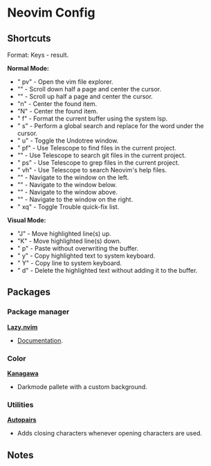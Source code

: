 # Neovim Config

## Shortcuts

Format: Keys - result.

**Normal Mode:**
- " pv" - Open the vim file explorer.
- "<C-d>" - Scroll down half a page and center the cursor.
- "<C-u>" - Scroll up half a page and center the cursor.
- "n" - Center the found item.
- "N" - Center the found item.
- " f" - Format the current buffer using the system lsp.
- " s" - Perform a global search and replace for the word under the cursor.
- " u" - Toggle the Undotree window.
- " pf" - Use Telescope to find files in the current project.
- "<C-p>" - Use Telescope to search git files in the current project.
- " ps" - Use Telescope to grep files in the current project.
- " vh" - Use Telescope to search Neovim's help files.
- "<C-h>" - Navigate to the window on the left.
- "<C-j>" - Navigate to the window below.
- "<C-k>" - Navigate to the window above.
- "<C-l>" - Navigate to the window on the right.
- " xq" - Toggle Trouble quick-fix list.


**Visual Mode:**
- "J" - Move highlighted line(s) up.
- "K" - Move highlighted line(s) down.
- " p" - Paste without overwriting the buffer.
- " y" - Copy highlighted text to system keyboard.
- " Y" - Copy line to system keyboard.
- " d" - Delete the highlighted text without adding it to the buffer.

## Packages

### Package manager

[**Lazy.nvim**](https://github.com/folke/lazy.nvim)
- [Documentation](https://lazy.folke.io/).

### Color
[**Kanagawa**](https://github.com/rebelot/kanagawa.nvim)
- Darkmode pallete with a custom background.

### Utilities

[**Autopairs**](https://github.com/windwp/nvim-autopairs)
- Adds closing characters whenever opening characters are used.

## Notes

